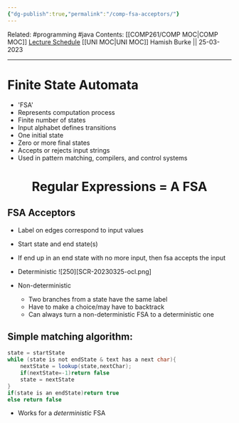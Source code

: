 ```yaml
---
{"dg-publish":true,"permalink":"/comp-fsa-acceptors/"}
---
```


Related: #programming #java 
Contents: [[COMP261/COMP MOC\|COMP MOC]]
[Lecture Schedule](https://ecs.wgtn.ac.nz/Courses/COMP261_2023T1/LectureSchedule)
[[UNI MOC\|UNI MOC]]
Hamish Burke || 25-03-2023
***


# Finite State Automata
- 'FSA'
- Represents computation process
- Finite number of states
- Input alphabet defines transitions
- One initial state
- Zero or more final states
- Accepts or rejects input strings
- Used in pattern matching, compilers, and control systems


<h1 align="center">
Regular Expressions = A FSA
</h1>


## FSA Acceptors
- Label on edges correspond to input values
- Start state and end state(s)
- If end up in an end state with no more input, then fsa accepts the input
- Deterministic
![250][SCR-20230325-ocl.png]

- Non-deterministic
	- Two branches from a state have the same label
	- Have to make a choice/may have to backtrack
	- Can always turn a non-deterministic FSA to a deterministic one



## Simple matching algorithm:
```java
state = startState
while (state is not endState & text has a next char){
	nextState = lookup(state,nextChar);
	if(nextState=-1)return false
	state = nextState
}
if(state is an endState)return true
else return false
```
- Works for a *deterministic* FSA